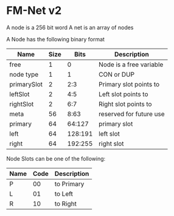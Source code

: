 # FM-Net v2

A node is a 256 bit word
A net is an array of nodes

A Node has the following binary format

| Name        | Size | Bits    | Description             |
|-------------|------|---------|-------------------------|
| free        | 1    | 0       | Node is a free variable |
| node type   | 1    | 1       | CON or DUP              |
| primarySlot | 2    | 2:3     | Primary slot points to  |
| leftSlot    | 2    | 4:5     | Left slot points to     |
| rightSlot   | 2    | 6:7     | Right slot points to    |
| meta        | 56   | 8:63    | reserved for future use |
| primary     | 64   | 64:127  | primary slot            |
| left        | 64   | 128:191 | left slot               |
| right       | 64   | 192:255 | right slot              |


Node Slots can be one of the following:

| Name | Code | Description |
|------|------|-------------|
| P    | 00  | to Primary  |
| L    | 01  | to Left     |
| R    | 10  | to Right    |
